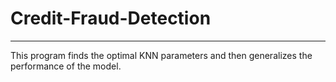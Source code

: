 # Credit-Fraud-Detection
---
This program finds the optimal KNN parameters and then generalizes the performance of the model.
